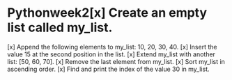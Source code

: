 # Pythonweek2[x] Create an empty list called my_list.
[x] Append the following elements to my_list: 10, 20, 30, 40.
[x] Insert the value 15 at the second position in the list.
[x] Extend my_list with another list: [50, 60, 70].
[x] Remove the last element from my_list.
[x] Sort my_list in ascending order.
[x] Find and print the index of the value 30 in my_list.